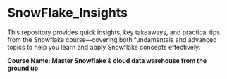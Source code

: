 # SnowFlake_Insights

This repository provides quick insights, key takeaways, and practical tips from the Snowflake course—covering both fundamentals and advanced topics to help you learn and apply Snowflake concepts effectively.

**Course Name: Master Snowflake & cloud data warehouse from the ground up**
